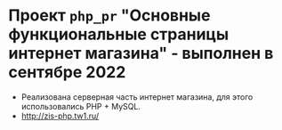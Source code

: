 # Проект `php_pr` "Основные функциональные страницы интернет магазина" - выполнен в сентябре 2022
* Реализована серверная часть интернет магазина, для этого использовались PHP + MySQL.
* http://zis-php.tw1.ru/ 
